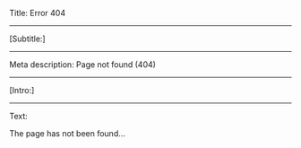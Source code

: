 Title: Error 404

----

[Subtitle:]

----

Meta description: Page not found (404)

----

[Intro:]

----

Text:

The page has not been found...
